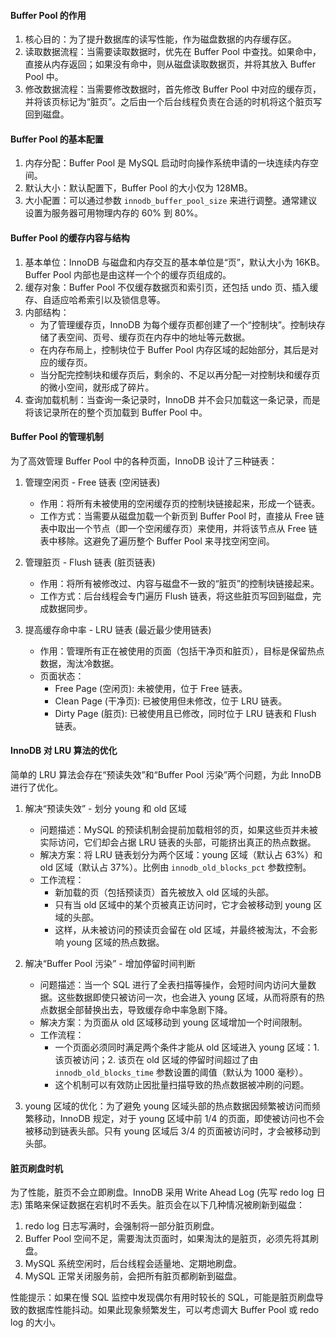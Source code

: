 
#### Buffer Pool 的作用

1.  核心目的：为了提升数据库的读写性能，作为磁盘数据的内存缓存区。
2.  读取数据流程：当需要读取数据时，优先在 Buffer Pool 中查找。如果命中，直接从内存返回；如果没有命中，则从磁盘读取数据页，并将其放入 Buffer Pool 中。
3.  修改数据流程：当需要修改数据时，首先修改 Buffer Pool 中对应的缓存页，并将该页标记为“脏页”。之后由一个后台线程负责在合适的时机将这个脏页写回到磁盘。

#### Buffer Pool 的基本配置

1.  内存分配：Buffer Pool 是 MySQL 启动时向操作系统申请的一块连续内存空间。
2.  默认大小：默认配置下，Buffer Pool 的大小仅为 128MB。
3.  大小配置：可以通过参数 `innodb_buffer_pool_size` 来进行调整。通常建议设置为服务器可用物理内存的 60% 到 80%。

#### Buffer Pool 的缓存内容与结构

1.  基本单位：InnoDB 与磁盘和内存交互的基本单位是“页”，默认大小为 16KB。Buffer Pool 内部也是由这样一个个的缓存页组成的。
2.  缓存对象：Buffer Pool 不仅缓存数据页和索引页，还包括 undo 页、插入缓存、自适应哈希索引以及锁信息等。
3.  内部结构：
    *   为了管理缓存页，InnoDB 为每个缓存页都创建了一个“控制块”。控制块存储了表空间、页号、缓存页在内存中的地址等元数据。
    *   在内存布局上，控制块位于 Buffer Pool 内存区域的起始部分，其后是对应的缓存页。
    *   当分配完控制块和缓存页后，剩余的、不足以再分配一对控制块和缓存页的微小空间，就形成了碎片。
4.  查询加载机制：当查询一条记录时，InnoDB 并不会只加载这一条记录，而是将该记录所在的整个页加载到 Buffer Pool 中。

#### Buffer Pool 的管理机制

为了高效管理 Buffer Pool 中的各种页面，InnoDB 设计了三种链表：

1.  管理空闲页 - Free 链表 (空闲链表)
    *   作用：将所有未被使用的空闲缓存页的控制块链接起来，形成一个链表。
    *   工作方式：当需要从磁盘加载一个新页到 Buffer Pool 时，直接从 Free 链表中取出一个节点（即一个空闲缓存页）来使用，并将该节点从 Free 链表中移除。这避免了遍历整个 Buffer Pool 来寻找空闲空间。

2.  管理脏页 - Flush 链表 (脏页链表)
    *   作用：将所有被修改过、内容与磁盘不一致的“脏页”的控制块链接起来。
    *   工作方式：后台线程会专门遍历 Flush 链表，将这些脏页写回到磁盘，完成数据同步。

3.  提高缓存命中率 - LRU 链表 (最近最少使用链表)
    *   作用：管理所有正在被使用的页面（包括干净页和脏页），目标是保留热点数据，淘汰冷数据。
    *   页面状态：
        *   Free Page (空闲页): 未被使用，位于 Free 链表。
        *   Clean Page (干净页): 已被使用但未修改，位于 LRU 链表。
        *   Dirty Page (脏页): 已被使用且已修改，同时位于 LRU 链表和 Flush 链表。

#### InnoDB 对 LRU 算法的优化

简单的 LRU 算法会存在“预读失效”和“Buffer Pool 污染”两个问题，为此 InnoDB 进行了优化。

1.  解决“预读失效” - 划分 young 和 old 区域
    *   问题描述：MySQL 的预读机制会提前加载相邻的页，如果这些页并未被实际访问，它们却会占据 LRU 链表的头部，可能挤出真正的热点数据。
    *   解决方案：将 LRU 链表划分为两个区域：young 区域（默认占 63%）和 old 区域（默认占 37%）。比例由 `innodb_old_blocks_pct` 参数控制。
    *   工作流程：
        *   新加载的页（包括预读页）首先被放入 old 区域的头部。
        *   只有当 old 区域中的某个页被真正访问时，它才会被移动到 young 区域的头部。
        *   这样，从未被访问的预读页会留在 old 区域，并最终被淘汰，不会影响 young 区域的热点数据。

2.  解决“Buffer Pool 污染” - 增加停留时间判断
    *   问题描述：当一个 SQL 进行了全表扫描等操作，会短时间内访问大量数据。这些数据即使只被访问一次，也会进入 young 区域，从而将原有的热点数据全部替换出去，导致缓存命中率急剧下降。
    *   解决方案：为页面从 old 区域移动到 young 区域增加一个时间限制。
    *   工作流程：
        *   一个页面必须同时满足两个条件才能从 old 区域进入 young 区域：1. 该页被访问；2. 该页在 old 区域的停留时间超过了由 `innodb_old_blocks_time` 参数设置的阈值（默认为 1000 毫秒）。
        *   这个机制可以有效防止因批量扫描导致的热点数据被冲刷的问题。

3.  young 区域的优化：为了避免 young 区域头部的热点数据因频繁被访问而频繁移动，InnoDB 规定，对于 young 区域中前 1/4 的页面，即使被访问也不会被移动到链表头部。只有 young 区域后 3/4 的页面被访问时，才会被移动到头部。

#### 脏页刷盘时机

为了性能，脏页不会立即刷盘。InnoDB 采用 Write Ahead Log (先写 redo log 日志) 策略来保证数据在宕机时不丢失。脏页会在以下几种情况被刷新到磁盘：

1.  redo log 日志写满时，会强制将一部分脏页刷盘。
2.  Buffer Pool 空间不足，需要淘汰页面时，如果淘汰的是脏页，必须先将其刷盘。
3.  MySQL 系统空闲时，后台线程会适量地、定期地刷盘。
4.  MySQL 正常关闭服务前，会把所有脏页都刷新到磁盘。

性能提示：如果在慢 SQL 监控中发现偶尔有用时较长的 SQL，可能是脏页刷盘导致的数据库性能抖动。如果此现象频繁发生，可以考虑调大 Buffer Pool 或 redo log 的大小。